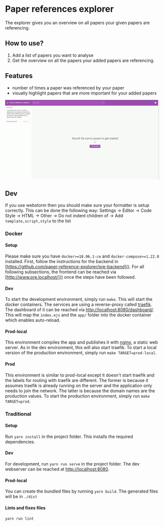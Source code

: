 # Paper references explorer
The explorer gives you an overview on all papers your given papers are referencing. 

## How to use?
1. Add a list of papers you want to analyse
2. Get the overview on all the papers your added papers are referencing.

## Features
- number of times a paper was referenced by your paper
- visually highlight papers that are more important for your added papers

![current website](website.gif "current website")

## Dev
If you use webstorm then you should make sure your formatter is setup correctly.
This can be done the following way: Settings -> Editor -> Code Style -> HTML -> Other -> Do not indent children of 
-> Add `template,script,style` to the list

### Docker
#### Setup
Please make sure you have `docker>=18.06.1-ce` and `docker-compose>=1.22.0` installed.
First, follow the instructions for the backend in 
[https://github.com/paper-reference-explorer/pre-backend](). 
For all following subsections, the frontend can be reached via
[http://www.pre.localhost/]() once the steps have been followed. 

#### Dev
To start the development environment, simply run `make`. 
This will start the docker containers. 
The services are using a reverse-proxy called 
[traefik](https://traefik.io/). 
The dashboard of it can be reached via
[http://localhost:8080/dashboard/]().
This will map the `index.ejs` and the `app/` folder into the docker container 
which enables auto-reload. 

#### Prod-local
This environment compiles the app and publishes it with 
[nginx](https://www.nginx.com/), a static web server.
As in the dev environment, this will also start traefik.
To start a local version of the production environment, simply run 
`make TARGET=prod-local`.

#### Prod
This environment is similar to prod-local except it doesn't start traefik
and the labels for routing with traefik are different. 
The former is because it assumes traefik is already running on the server
and the application only needs to join the network.
The latter is because the domain names are the production values. 
To start the production environment, simply run 
`make TARGET=prod`.

### Traditional
#### Setup
Run `yarn install` in the project folder. This installs the required dependencies.

#### Dev
For development, run `yarn run serve` in the project folder. 
The dev webserver can be reached at [http://localhost:8080](http://localhost:8080). 

#### Prod-local
You can create the bundled files by running `yarn build`. 
The generated files will be in `./dist`

#### Lints and fixes files
```
yarn run lint
```

